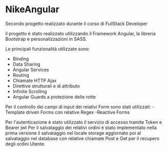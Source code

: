 # NikeAngular

Secondo progetto realizzato durante il corso di FullStack Developer

il progetto è stato realizzato utilizzando il Framework Angular, la libreria Bootstrap e personalizzazioni in SASS.

Le principali funzionalità utilizzate sono:
- Binding
- Data Sharing
- Angular Services
- Routing
- Chiamate HTTP Ajax
- Direttive strutturali e di attributo
- Infinite Scrolling
- Angular Guards a protezione delle rotte

Per il controllo dei campi di input dei relativi Form sono stati utilizzati:
-Template driven Forms con relative Regex
-Reactive Forms

Per l'autenticazione è stato utilizzato il servizio di accesso tramite Token e Bearer jwt
Per il salvataggio dei relativi ordini è stato implementato nella prima versione il salvataggio nel locale storage aggiornato poi al salvataggio nel database con relative chiamate Post e Get per il recupero degli ordini Utente.
